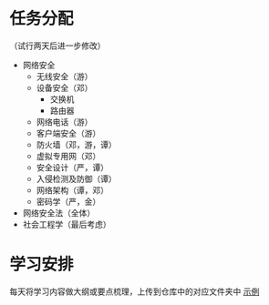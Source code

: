 # 任务分配

（试行两天后进一步修改）

* 网络安全
    * 无线安全（游）
    * 设备安全（邓）
        * 交换机
        * 路由器
    * 网络电话（游）
    * 客户端安全（游）
    * 防火墙（邓，游，谭）
    * 虚拟专用网（邓）
    * 安全设计（严，谭）
    * 入侵检测及防御（谭）
    * 网络架构（谭，邓）
    * 密码学（严，金）
* 网络安全法（全体）
* 社会工程学（最后考虑）

# 学习安排

每天将学习内容做大纲或要点梳理，上传到仓库中的对应文件夹中
[示例](示例/README.md)